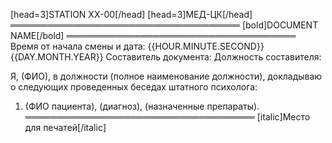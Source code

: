 [head=3]STATION XX-00[/head]
[head=3]МЕД-ЦК[/head]
═════════════════════════════════════
[bold]DOCUMENT NAME[/bold]
═════════════════════════════════════
Время от начала смены и дата: {{HOUR.MINUTE.SECOND}} {{DAY.MONTH.YEAR}}
Составитель документа:
Должность составителя:

Я, (ФИО), в должности (полное наименование должности), докладываю о следующих проведенных беседах штатного психолога:
1. (ФИО пациента), (диагноз), (назначенные препараты).
═════════════════════════════════════
[italic]Место для печатей[/italic]
